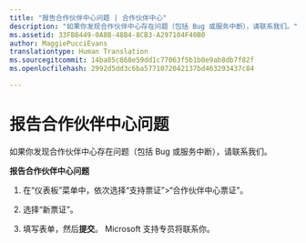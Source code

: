 ```yaml
---
title: "报告合作伙伴中心问题 | 合作伙伴中心"
description: "如果你发现合作伙伴中心存在问题（包括 Bug 或服务中断），请联系我们。"
ms.assetid: 33FB8449-0A8B-48B4-8CB3-A297104F40B0
author: MaggiePucciEvans
translationtype: Human Translation
ms.sourcegitcommit: 14ba85c868e59dd1c77063f5b1b0e9ab8db7f82f
ms.openlocfilehash: 2992d5dd3c6ba5771072042137bd463293437c84

---
```


# 报告合作伙伴中心问题


如果你发现合作伙伴中心存在问题（包括 Bug 或服务中断），请联系我们。

**报告合作伙伴中心问题**

1.  在“仪表板”菜单中，依次选择“支持票证”&gt;“合作伙伴中心票证”。

2.  选择“新票证”。

3.  填写表单，然后**提交**。 Microsoft 支持专员将联系你。

 

 






<!--HONumber=Nov16_HO3-->


